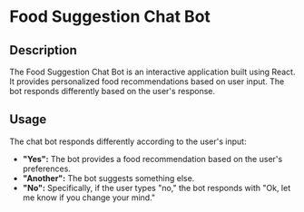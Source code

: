 # Food Suggestion Chat Bot

## Description

The Food Suggestion Chat Bot is an interactive application built using React. It provides personalized food recommendations based on user input. The bot responds differently based on the user's response.

## Usage

The chat bot responds differently according to the user's input:
- **"Yes":** The bot provides a food recommendation based on the user's preferences.
- **"Another":** The bot suggests something else.
- **"No":** Specifically, if the user types "no," the bot responds with "Ok, let me know if you change your mind."


